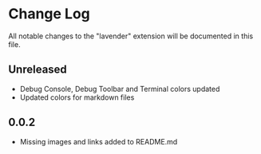 # Change Log

All notable changes to the "lavender" extension will be documented in this file.

<!-- Check [Keep a Changelog](http://keepachangelog.com/) for recommendations on how to structure this file. -->

## Unreleased
- Debug Console, Debug Toolbar and Terminal colors updated
- Updated colors for markdown files

## 0.0.2
- Missing images and links added to README.md

<!-- ## 0.0.3 -->

